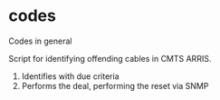 # codes
Codes in general

Script for identifying offending cables in CMTS ARRIS.

1. Identifies with due criteria
2. Performs the deal, performing the reset via SNMP
